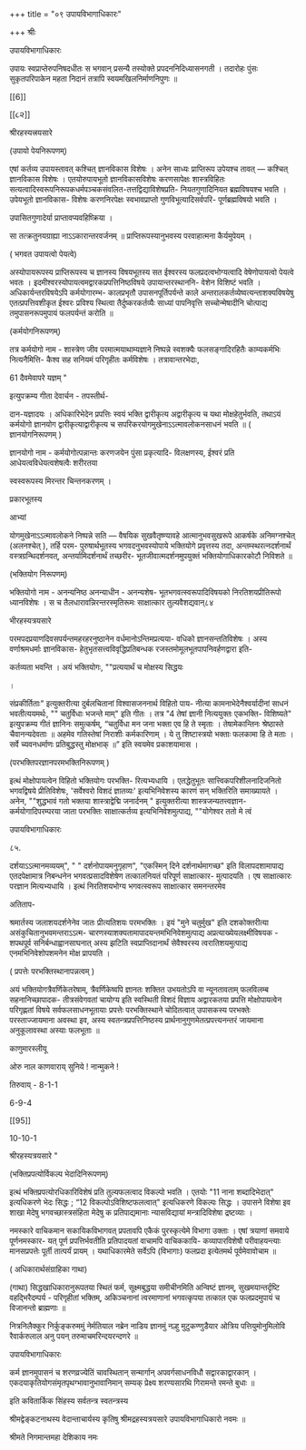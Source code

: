 +++
title = "०९ उपायविभागाधिकारः"

+++
श्रीः 

उपायविभागाधिकारः 

उपायः स्वप्राप्तेरुपनिषदधीतः स भगवान् प्रसन्यै तस्योक्ते प्रपदननिदिध्यासनगती । तदारोहः पुंसः सुकृतपरिपाकेन महता निदानं तत्रापि स्वयमखिलनिर्माणनिपुणः ॥ 

[[6]]

[[૮૨]]

श्रीरहस्यत्त्रयसारे 

(उपायो पेयनिरूपणम्) 

एषां कर्तव्य उपायस्तावत् कश्चित् ज्ञानविकास विशेषः । अनेन साध्यः प्राप्तिरूप उपेयश्च तावत् — कश्चित् ज्ञानविकास विशेषः । एतयोरुपायभूतो ज्ञानविकासविशेषः करणसापेक्षः शास्त्रविहितः सत्यत्वादिस्वरूपनिरूपकधर्मपञ्चकसंवलित-तत्तद्विद्याविशेषप्रति- नियतगुणादिनियत ब्रह्मविषयश्च भवति । उपेयभूतो ज्ञानविकास- विशेषः करणनिरपेक्षः स्वभावप्राप्तो गुणविभूत्यादिसर्वपरि- पूर्णब्रह्मविषयो भवति । 

उपासितगुणादेर्या प्राप्तावप्यवहिष्क्रिया । 

सा तत्क्रतुनयग्राह्या नाऽऽकारान्तरवर्जनम् ॥ प्राप्तिरूपस्यानुभवस्य परवाहात्मना कैर्यमुपेयम् । 

( भगवत उपायत्वो पेयत्वे) 

अस्योपायरूपस्य प्राप्तिरूपस्य च ज्ञानस्य विषयभूतस्य सत ईश्वरस्य फलप्रदत्वभोग्यत्वादि वेषेणोपायत्वो पेयत्वे भवतः । इदमीश्वरस्योपायत्वमद्वारकप्रपत्तिनिष्ठविषये उपायान्तरस्थाननि- वेशेन विशिष्टं भवति । अधिकार्यन्तरविषयेऽपि कर्मयोगारम्भ- कालप्रभृतौ उपासनपूर्तिपर्यन्ते काले अन्तरालकर्तव्येष्वत्यन्ताशक्यविषयेषु एतत्प्रपत्तिवशीकृत ईश्वरः प्रविश्य स्थित्वा तैर्दुष्करकर्तव्यैः साध्यां पापनिवृत्ति सच्चोन्मेषादीनि चोत्पाद्य तमुपासनरूपमुपायं फलपर्यन्तं करोति ॥ 

(कर्मयोगनिरूपणम्) 

तत्र कर्मयोगो नाम - शास्त्रेण जीव परमात्मयाथाम्यज्ञाने निष्पन्ने स्वशक्यैः फलसङ्गादिरहितैः काम्यकर्मभिः नित्यनैमित्ति- कैश्व सह सनियमं परिगृहीतः कर्मविशेषः । तत्रावान्तरभेदाः, 

61 दैवमेवापरे यज्ञम् " 

इत्युपक्रम्य गीता देवार्चन - तपस्तीर्थ- 

दान-यज्ञादयः । अधिकारिभेदेन प्रपत्तिः स्वयं भक्ति द्वारीकृत्य अद्वारीकृत्य च यथा मोक्षहेतुर्भवति, तथाऽयं कर्मयोगो ज्ञानयोग द्वारीकृत्याद्वारीकृत्य च सपरिकरयोगमुखेनाऽऽत्मावलोकनसाधनं भवति ॥ ( ज्ञानयोगनिरूपणम् ) 

ज्ञानयोगो नाम - कर्मयोगोत्पन्नान्तः करणजयेन पुंसा प्रकृत्यादि- विलक्षणस्य, ईश्वरं प्रति आधेयत्वविधेयत्वशेषत्वैः शरीरतया 

स्वस्वरूपस्य मिरन्तर चिन्तनकरणम् । 

प्रकारभूतस्य 

आभ्यां 

योगमुखेनाऽऽत्मावलोकने निष्पन्ने सति — वैषयिक सुखवैतृष्ण्यावहे आत्मानुभवसुखरूपे आकर्षके अनिमग्नश्चेत् (अलनश्चेत् ), तर्हि परम- पुरुषार्थभूतस्य भगवदनुभवस्योपाये भक्तियोगे प्रवृत्तस्य तदा, अन्तम्स्थरत्नदर्शनार्थं वस्त्रग्रन्थिदर्शनवत्, अन्तर्यामिदर्शनार्थं तच्छरीर- भूतजीवात्मदर्शनमुपयुक्तं भक्तियोगाधिकारकोटौ निविशते ॥ 

(भक्तियोग निरूपणम्) 

भक्तियोगो नाम - अनन्यनिष्ठ अनन्याधीन - अनन्यशेष- भूतभगवत्स्वरूपादिविषयको निरतिशयप्रीतिरूपो ध्यानविशेषः । स च तैलधारावन्निरन्तरस्मृतिरूमः साक्षात्कार तुल्यवैशद्यवान्८४ 

भीरहस्यत्रयसारे 

परमपदप्रयाणदिवसपर्यन्तमहरहरनुष्ठानेन वर्धमानोऽन्तिमप्रत्यया- वधिको ज्ञानसन्ततिविशेषः । अस्य वर्णाश्रमधर्माः ज्ञानविकास- हेतुभृतसत्त्वविवृद्धिप्रतिबन्धक रजस्तमोमूलभूतपापनिवर्हणद्वारा इति- 

कर्तव्यता भवन्ति । अयं भक्तियोगः, ""प्रत्ययार्थं च मोक्षस्य सिद्धयः 

। 

संप्रकीर्तिताः" इत्युक्तरीत्या दुर्बलचितानां विश्वासजननार्थ विहितो पाय- नीत्या कामनाभेदेनैश्वर्यादीनां साधनं भवतीत्ययमर्थः, "" चतुर्विधाः भजन्ते माम्" इति गीतः । तत्र "4 तेषां ज्ञानी नित्ययुक्तः एकभक्ति- विशिष्यते" इत्युपक्रम्य गीतं ज्ञानिनः समुत्कर्षम्, “चतुर्विधा मन जना भक्ता एव हि ते स्मृताः । तेषामेकान्तिनः श्रेष्ठास्ते चैवानन्यदेवताः ॥ अहमेव गतिस्तेषां निराशीः कर्मकारिणाम् । ये तु शिष्टास्त्रयो भक्ताः फलकामा हि ते मताः । सर्वे च्यवनधर्माणः प्रतिबुद्धस्तु मोक्षभाक् ॥” इति स्वयमेव प्रकाशयामास । 

(परभक्तिपरज्ञानपरमभक्तिनिरूपणम् ) 

इत्थं मोक्षोपायत्वेन विहितो भक्तियोगः परभक्ति- रित्यभ्यधायि । एतद्धेतुभूतः सात्त्विकपरिशीलनादिजनितो भगवद्विषये प्रीतिविशेषः, 'सर्वेश्वरो विशदं ज्ञातव्यः' इत्यभिनिवेशस्य कारणं सन् भक्तिरिति समाख्यायते । अनेन, ""शुद्धभावं गतो भक्तया शास्त्राद्वेद्मि जनार्दनम् " इत्युक्तरीत्या शास्त्रजन्यतत्त्वज्ञान- कर्मयोगादिपरम्परया जाता परभक्तिः साक्षात्कर्तव्य इत्यभिनिवेशमुत्पाद्य, ""योगेश्वर ततो मे त्वं 

उपायविभागाधिकारः 

८५. 

दर्शयाऽऽत्मानमव्ययम्", " " दर्शनोपायमनुगृहाण", "एकस्मिन् दिने दर्शनार्थमागच्छ" इति विलापदशामापाद्य एतदपेक्षामात्र निबन्धनेन भगवत्प्रसादविशेषेण तत्कालनियतं परिपूर्ण साक्षात्कार- मुत्पादयति । एष साक्षात्कारः परज्ञान मित्यभ्यधायि । इत्थं निरतिशयभोग्य भगवत्स्वरूप साक्षात्कार समनन्तरमेव 

अतिताप- 

श्रमार्तस्य जलाशयदर्शनेनेव जातः प्रीत्यतिशयः परमभक्तिः । इयं "मुने चतुर्मुख" इति दशकोक्तरीत्या असंकुचितानुभवमन्तराऽऽत्म- चारणस्याशक्यतामापादयन्तमभिनिवेशमुत्पाद्य अप्रत्याख्येयलक्ष्मीविषयक - शपथपूर्व सनिर्बन्धाह्वानसाघनात् अस्य झटिति स्वप्राप्तिदानार्थं सेवैश्वरस्य त्वरातिशयमुत्पाद्य एनमभिनिवेशोपशमनेन मोक्ष प्रापयति । 

( प्रपत्तेः परभक्तिस्थानापन्नत्वम् ) 

अयं भक्तियोगत्रैवर्णिकेतरेषाम्, त्रैवर्णिकेष्वपि ज्ञानतः शक्तित उभयतोऽपि वा न्यूनतावताम् फलविलम्ब सहनानिच्छापादक- तीत्रसंवेगवतां चायोग्य इति स्वस्थिती विशदं विज्ञाय अद्वारकतया प्रपत्ति मोक्षोपायत्वेन परिगृह्णतां विषये सर्वफलसाधनभूतायाः प्रपत्तेः परभक्तिस्थाने चोदितत्वात् उपासकस्य परभक्तेः परस्ताज्जायमाना अवस्था इव, अस्य स्वतन्त्रप्रपत्तिनिष्ठस्य प्रार्थनानुगुणमेतत्प्रपत्त्यनन्तरं जायमाना अनुकूलावस्था अस्याः फलभूताः ॥ 

काणुमारस्लीयू 

ओरु नाल काणवाराय् सुनिये ! नान्मुकने ! 

तिरुवाय् - 8-1-1 

6-9-4 

[[95]]

10-10-1 

श्रीरहस्यत्रयसारे " 

(भक्तिप्रपत्योर्विकल्प भेदादिनिरूपणम्) 

इत्थं भक्तिप्रपत्योरधिकारिविशेषं प्रति तुल्यफलत्वाद विकल्पो भवति । एतयोः "11 नाना शब्दादिभेदात्" इत्यधिकरणे भेदः सिद्धः ; “12 विकल्पोऽविशिष्टफलत्वात्" इत्यधिकरणे विकल्पः सिद्धः । उपासने विशेषा इव शाखा मेदेषु भगवच्छास्त्रसंहिता मेदेषु क प्रतिपाद्यमानाः न्यासविद्यायां मन्त्रादिविशेषा द्रष्टव्याः । 

नमस्कारे वाचिकमान सकायिकविभागवत् प्रपतावपि एकैकं पुरस्कृत्येमे विभागा उक्ताः । एषां त्रयाणां समवाये पूर्णनमस्कार- यत् पूर्ण प्रपत्तिर्भवतीति प्रतिपादयतां वाचामपि वाचिककायि- कव्यापारविशेषौ परीवाहयन्त्याः मानसप्रपत्तेः पूर्ती तात्पर्यं प्रायम् । यथाधिकारमेते सर्वेऽपि (विभागाः) फलप्रदा इत्येतमर्थ पूर्वमेवावोचाम ॥ 

( अधिकारार्थसंग्राहिका गाथा) 

(गाथा) सिद्धखाधिकारानुरूपतया स्थितं फर्म, सूक्ष्मबुद्धया समीचीनमिति अन्विष्टं ज्ञानम्, सुखमयान्तर्दृष्टि वहद्भिरैदम्पर्य - परिगृहीतां भक्तिम्, अकिञ्चनानां त्वरमाणानां भगवत्कृपया तत्काल एक फलप्रदमुपायं च विजानन्तो ब्राह्मणाः ॥ 

नित्रनिलैक्कुर निर्कुङ्करुममुं नेर्मतियाल नब्रेन नाडिय ज्ञानमुं नल्हु मुटुकण्णुडैयार ओत्रिय पत्तियुमोनुमिलोवि रैवार्करुलाल अनु पयन् तरुमाचमरिन्दयरन्दणरे ॥ 

उपायविभागाधिकारः 

कर्म ज्ञानमुपासनं च शरणव्रज्येतिं चावस्थितान् सन्मार्गान् अपवर्गसाधनविधौ सद्वारकाद्वारकान् । एकदयाकृतियोगसंमृतपृथग्भावानुभावानिमान् सम्यक् प्रेक्ष्य शरण्यसारथि गिरामन्ते रमन्ते बुधाः ॥ 

इति कवितार्किक सिंहस्य सर्वतन्त्र स्वतन्त्रस्य 

श्रीमद्वेङ्कटनाथस्य वेदान्ताचार्यस्य कृतिषु श्रीमद्रहस्यत्रयसारे उपायविभागाधिकारो नवमः ॥ 

श्रीमते निगमान्तमहा देशिकाय नमः 

